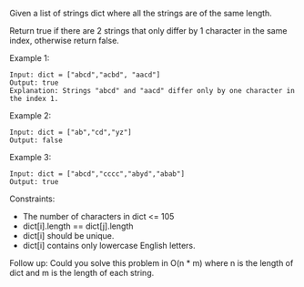 Given a list of strings dict where all the strings are of the same length.

Return true if there are 2 strings that only differ by 1 character in the same index, otherwise return false.

 

Example 1:
```
Input: dict = ["abcd","acbd", "aacd"]
Output: true
Explanation: Strings "abcd" and "aacd" differ only by one character in the index 1.
```

Example 2:
```
Input: dict = ["ab","cd","yz"]
Output: false
```

Example 3:
```
Input: dict = ["abcd","cccc","abyd","abab"]
Output: true
```

Constraints:

- The number of characters in dict <= 105
- dict[i].length == dict[j].length
- dict[i] should be unique.
- dict[i] contains only lowercase English letters.
 

Follow up: Could you solve this problem in O(n * m) where n is the length of dict and m is the length of each string.
